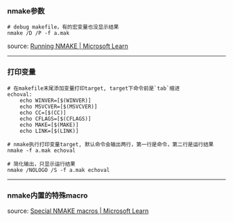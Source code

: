 ### nmake参数

```
# debug makefile，有的宏变量也没显示结果
nmake /D /P -f a.mak
```

source: [Running NMAKE | Microsoft Learn](https://learn.microsoft.com/en-us/cpp/build/reference/running-nmake?view=msvc-170)

---

### 打印变量

```
# 在makefile末尾添加变量打印target, target下命令前是`tab`缩进
echoval:
	echo WINVER=[$(WINVER)]
	echo MSVCVER=[$(MSVCVER)]
	echo CC=[$(CC)]
	echo CFLAGS=[$(CFLAGS)]
	echo MAKE=[$(MAKE)]
	echo LINK=[$(LINK)]

# nmake执行打印变量target, 默认命令会输出两行，第一行是命令，第二行是运行结果
nmake -f a.mak echoval

# 简化输出，只显示运行结果
nmake /NOLOGO /S -f a.mak echoval
```

---

### nmake内置的特殊macro

source: [Special NMAKE macros | Microsoft Learn](https://learn.microsoft.com/en-us/cpp/build/reference/special-nmake-macros?view=msvc-170)


